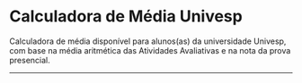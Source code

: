 # Calculadora de Média Univesp

Calculadora de média disponível para alunos(as) da universidade Univesp, com base na média aritmética das Atividades Avaliativas e na nota da prova presencial.

-----